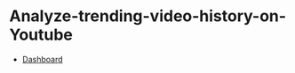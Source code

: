 # Analyze-trending-video-history-on-Youtube
- [Dashboard](https://public.tableau.com/views/Sprint11ProjectAzeemHaziqDataAnalystTripleTen/Sprint11Project?:language=en-US&:sid=&:redirect=auth&:display_count=n&:origin=viz_share_link)
